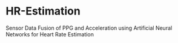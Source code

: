 # HR-Estimation
Sensor Data Fusion of PPG and Acceleration using Artificial Neural Networks for Heart Rate Estimation
